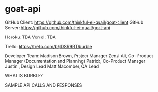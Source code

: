 # goat-api
GitHub Client: https://github.com/thinkful-ei-quail/goat-client
GitHub Server: https://github.com/thinkful-ei-quail/goat-api

Heroku:   TBA
Vercel:   TBA

Trello: https://trello.com/b/jlDSR9RT/burble


Developer Team:
Madison Brown, Project Manager
Zenzi Ali, Co- Product Manager (Documentation and Planning)
Patrick, Co-Product Manager
Justin , Design Lead
Matt Macomber, QA Lead

WHAT IS BURBLE?


SAMPLE API CALLS AND RESPONSES
